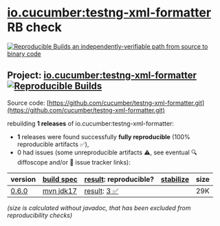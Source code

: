[io.cucumber:testng-xml-formatter](https://central.sonatype.com/artifact/io.cucumber/testng-xml-formatter/versions) RB check
=======

[![Reproducible Builds](https://reproducible-builds.org/images/logos/rb.svg) an independently-verifiable path from source to binary code](https://reproducible-builds.org/)

## Project: [io.cucumber:testng-xml-formatter](https://central.sonatype.com/artifact/io.cucumber/testng-xml-formatter/versions) [![Reproducible Builds](https://img.shields.io/endpoint?url=https://raw.githubusercontent.com/jvm-repo-rebuild/reproducible-central/master/content/io/cucumber/testng-xml-formatter/badge.json)](https://github.com/jvm-repo-rebuild/reproducible-central/blob/master/content/io/cucumber/testng-xml-formatter/README.md)

Source code: [https://github.com/cucumber/testng-xml-formatter.git](https://github.com/cucumber/testng-xml-formatter.git)

rebuilding **1 releases** of io.cucumber:testng-xml-formatter:
- **1** releases were found successfully **fully reproducible** (100% reproducible artifacts :white_check_mark:),
- 0 had issues (some unreproducible artifacts :warning:, see eventual :mag: diffoscope and/or :memo: issue tracker links):

| version | [build spec](/BUILDSPEC.md) | [result](https://reproducible-builds.org/docs/jvm/): reproducible? | [stabilize](https://github.com/google/oss-rebuild/blob/main/cmd/stabilize/README.md) | size |
| -- | --------- | ------ | ------ | -- |
| [0.6.0](https://central.sonatype.com/artifact/io.cucumber/testng-xml-formatter/0.6.0/pom) | [mvn jdk17](testng-xml-formatter-0.6.0.buildspec) | [result](testng-xml-formatter-0.6.0.buildinfo): [3 :white_check_mark: ](testng-xml-formatter-0.6.0.buildcompare) | | 29K |

<i>(size is calculated without javadoc, that has been excluded from reproducibility checks)</i>
